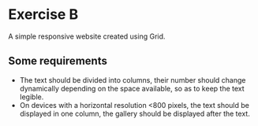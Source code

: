 # Exercise B

A simple responsive website created using Grid.

## Some requirements
- The text should be divided into columns, their number should change dynamically depending on the space available, so as to keep the text legible.
- On devices with a horizontal resolution <800 pixels, the text should be displayed in one column, the gallery should be displayed after the text.
